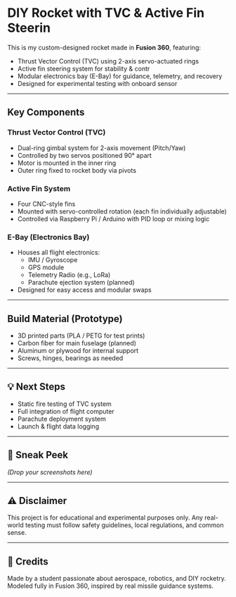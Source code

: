 #  DIY Rocket with TVC & Active Fin Steerin

This is my custom-designed rocket made in **Fusion 360**, featuring:

- Thrust Vector Control (TVC) using 2-axis servo-actuated rings
- Active fin steering system for stability & contr
- Modular electronics bay (E-Bay) for guidance, telemetry, and recovery
- Designed for experimental testing with onboard sensor

---

##  Key Components

###  Thrust Vector Control (TVC)
- Dual-ring gimbal system for 2-axis movement (Pitch/Yaw)
- Controlled by two servos positioned 90° apart
- Motor is mounted in the inner ring
- Outer ring fixed to rocket body via pivots

###  Active Fin System
- Four CNC-style fins
- Mounted with servo-controlled rotation (each fin individually adjustable)
- Controlled via Raspberry Pi / Arduino with PID loop or mixing logic

###  E-Bay (Electronics Bay)
- Houses all flight electronics:
  - IMU / Gyroscope
  - GPS module
  - Telemetry Radio (e.g., LoRa)
  - Parachute ejection system (planned)
- Designed for easy access and modular swaps

---

##  Build Material (Prototype)
- 3D printed parts (PLA / PETG for test prints)
- Carbon fiber for main fuselage (planned)
- Aluminum or plywood for internal support
- Screws, hinges, bearings as needed

---

## 💡 Next Steps
- Static fire testing of TVC system
- Full integration of flight computer
- Parachute deployment system
- Launch & flight data logging

---

## 📸 Sneak Peek
*(Drop your screenshots here)*

---

## ⚠️ Disclaimer
This project is for educational and experimental purposes only. Any real-world testing must follow safety guidelines, local regulations, and common sense.

---

## 💬 Credits
Made by a student passionate about aerospace, robotics, and DIY rocketry.  
Modeled fully in Fusion 360, inspired by real missile guidance systems.


